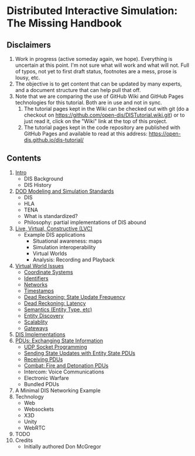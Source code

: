 # Distributed Interactive Simulation: The Missing Handbook

## Disclaimers

1. Work in progress (active someday again, we hope). Everything is uncertain at this point. I'm not sure what will work and what will not. Full of typos, not yet to first draft status, footnotes are a mess, prose is lousy, etc.
1. The objective is to get content that can be updated by many experts, and a document structure that can help pull that off.
1. Note that we are comparing the use of GitHub Wiki and GitHub Pages technologies for this tutorial. Both are in use and not in sync.
	1. The tutorial pages kept in the Wiki can be checked out with git (do a checkout on https://github.com/open-dis/DISTutorial.wiki.git) or to just read it, click on the "Wiki" link at the top of this project.
	1. The tutorial pages kept in the code repository are published with GitHub Pages and available to read at this address: https://open-dis.github.io/dis-tutorial/

## Contents

1. <a href="DIS_Background">Intro</a>
	- DIS Background
	- DIS History
1. <a href="DoDModelingAndSimulationStandards">DOD Modeling and Simulation Standards</a>
	- DIS
	- HLA
	- TENA
	- What is standardized?
	- Philosophy: partial implementations of DIS abound
1. <a href="LiveVirtualConstructive">Live, Virtual, Constructive (LVC)</a>
	- Example DIS applications
   		- Situational awareness: maps
		- Simulation interoperability
		- Virtual Worlds
		- Analysis: Recording and Playback
1. <a href="VirtualWorldIssues">Virtual World Issues</a>
	- <a href="CoordinateSystems">Coordinate Systems</a>
	- <A href="EntityIdentifiers">Identifiers</a>
	- <a href="Networks">Networks</a>
	- <a href="Timestamps">Timestamps</a>
	- <A href="DeadReckoningStateUpdate">Dead Reckoning: State Update Frequency</a>
	- <a href="DeadReckoningLatency">Dead Reckoning: Latency</a>
	- <A href="EntityType">Semantics (Entity Type, etc)</a>
	- <a href="EntityDiscovery">Entity Discovery</a>
	- <a href="Scalability">Scalablity</a>
	- <A href="Gateways">Gateways</a>
1. <a href="DISImplementations">DIS Implementations</a>
1. <a href="ExchangingStateInformation">PDUs: Exchanging State Information</a>
	- <A href="UDPSockets">UDP Socket Programming</a>
	- <a href="EntityStatePDUs">Sending State Updates with Entity State PDUs</a>
	- <a href="ReceivingPDUs">Receiving PDUs</a>
	- <a href="Combat">Combat: Fire and Detonation PDUs</a>
	- Intercom: Voice Communications
	- Electronic Warfare
	- <a ref="PDUBundling">Bundled PDUs</a>
1. A Minimal DIS Networking Example
1. Technology
	- Web
	- Websockets
	- X3D
	- Unity
	- WebRTC
1. TODO
1. Credits
	- Initially authored Don McGregor
